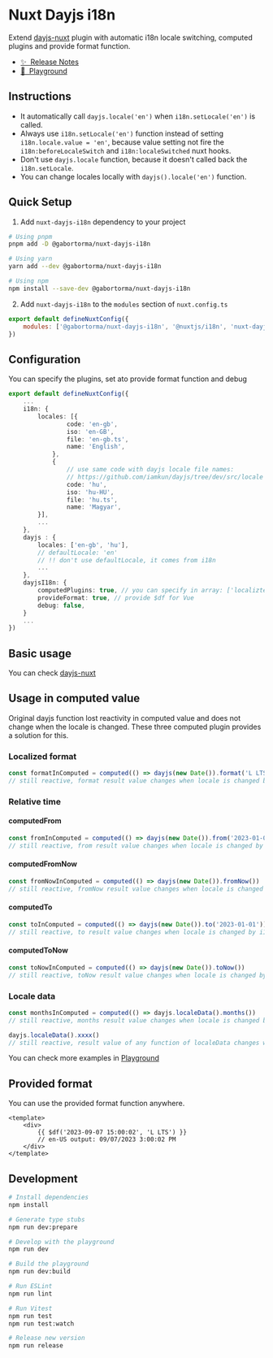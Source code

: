 # Nuxt Dayjs i18n

Extend [dayjs-nuxt](https://github.com/fumeapp/dayjs) plugin with automatic i18n locale switching, computed plugins and provide format function.

- [✨ &nbsp;Release Notes](/CHANGELOG.md)
- [👾 &nbsp;Playground](https://stackblitz.com/edit/nuxt-dayjs-i18n)

## Instructions

<!-- Highlight some of the features your module provide here -->

- It automatically call `dayjs.locale('en')` when `i18n.setLocale('en')` is called.
- Always use `i18n.setLocale('en')` function instead of setting `i18n.locale.value = 'en'`, because value setting not fire the `i18n:beforeLocaleSwitch` and `i18n:localeSwitched` nuxt hooks.
- Don't use `dayjs.locale` function, because it doesn't called back the `i18n.setLocale`.
- You can change locales locally with `dayjs().locale('en')` function.

## Quick Setup

1. Add `nuxt-dayjs-i18n` dependency to your project

```bash
# Using pnpm
pnpm add -D @gabortorma/nuxt-dayjs-i18n

# Using yarn
yarn add --dev @gabortorma/nuxt-dayjs-i18n

# Using npm
npm install --save-dev @gabortorma/nuxt-dayjs-i18n
```

2. Add `nuxt-dayjs-i18n` to the `modules` section of `nuxt.config.ts`

```js
export default defineNuxtConfig({
	modules: ['@gabortorma/nuxt-dayjs-i18n', '@nuxtjs/i18n', 'nuxt-dayjs'],
})
```

## Configuration

You can specify the plugins, set ato provide format function and debug

```ts
export default defineNuxtConfig({
	...
	i18n: {
		locales: [{
				code: 'en-gb',
				iso: 'en-GB',
				file: 'en-gb.ts',
				name: 'English',
			},
			{
				// use same code with dayjs locale file names:
				// https://github.com/iamkun/dayjs/tree/dev/src/locale
				code: 'hu',
				iso: 'hu-HU',
				file: 'hu.ts',
				name: 'Magyar',
		}],
		...
	},
	dayjs : {
		locales: ['en-gb', 'hu'],
		// defaultLocale: 'en'
		// !! don't use defaultLocale, it comes from i18n
		...
	},
	dayjsI18n: {
		computedPlugins: true, // you can specify in array: ['localiztedFormat', 'relativeTime', 'localeData']
		provideFormat: true, // provide $df for Vue
		debug: false,
	}
	...
})
```

## Basic usage

You can check [dayjs-nuxt](https://github.com/fumeapp/dayjs#basic-usage)

## Usage in computed value

Original dayjs function lost reactivity in computed value and does not change when the locale is changed. These three computed plugin provides a solution for this.

### Localized format

```ts
const formatInComputed = computed(() => dayjs(new Date()).format('L LTS'))
// still reactive, format result value changes when locale is changed by i18n.setLocale
```

### Relative time

#### computedFrom

```ts
const fromInComputed = computed(() => dayjs(new Date()).from('2023-01-01'))
// still reactive, from result value changes when locale is changed by i18n.setLocale
```

#### computedFromNow

```ts
const fromNowInComputed = computed(() => dayjs(new Date()).fromNow())
// still reactive, fromNow result value changes when locale is changed by i18n.setLocale
```

#### computedTo

```ts
const toInComputed = computed(() => dayjs(new Date()).to('2023-01-01'))
// still reactive, to result value changes when locale is changed by i18n.setLocale
```

#### computedToNow

```ts
const toNowInComputed = computed(() => dayjs(new Date()).toNow())
// still reactive, toNow result value changes when locale is changed by i18n.setLocale
```

### Locale data

```ts
const monthsInComputed = computed(() => dayjs.localeData().months())
// still reactive, months result value changes when locale is changed by i18n.setLocale

dayjs.localeData().xxxx()
// still reactive, result value of any function of localeData changes when locale is changed by i18n.setLocale
```

You can check more examples in [Playground](https://stackblitz.com/edit/nuxt-dayjs-i18n)

## Provided format

You can use the provided format function anywhere.

```vue
<template>
	<div>
		{{ $df('2023-09-07 15:00:02', 'L LTS') }}
		// en-US output: 09/07/2023 3:00:02 PM
	</div>
</template>
```

## Development

```bash
# Install dependencies
npm install

# Generate type stubs
npm run dev:prepare

# Develop with the playground
npm run dev

# Build the playground
npm run dev:build

# Run ESLint
npm run lint

# Run Vitest
npm run test
npm run test:watch

# Release new version
npm run release
```
